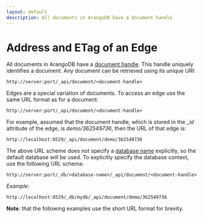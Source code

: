 ```yaml
---
layout: default
description: All documents in ArangoDB have a document handle
---
```

Address and ETag of an Edge
===========================

All documents in ArangoDB have a [document handle](../appendix-glossary.html#document-handle). This handle uniquely identifies 
a document. Any document can be retrieved using its unique URI:

    http://server:port/_api/document/<document-handle>

Edges are a special variation of documents. To access an edge use the same
URL format as for a document:

    http://server:port/_api/document/<document-handle>

For example, assumed that the document handle, which is stored in the *_id*
attribute of the edge, is *demo/362549736*, then the URL of that edge is:

    http://localhost:8529/_api/document/demo/362549736

The above URL scheme does not specify a [database name](../appendix-glossary.html#database-name) explicitly, so the 
default database will be used. To explicitly specify the database context, use
the following URL schema:

    http://server:port/_db/<database-name>/_api/document/<document-handle>

*Example*:

    http://localhost:8529/_db/mydb/_api/document/demo/362549736

**Note**: that the following examples use the short URL format for brevity.

